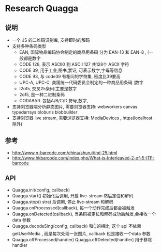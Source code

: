 # Research Quagga

## 说明

- 一个 JS 的二维码识别库, 支持即时的解码
- 支持多种条码类型 
  - EAN, 国际物品编码协会制定的商品用条码 分为 EAN-13 和 EAN-8 , (一般都是数字
  - CODE 128, 表示 ASCII0 到 ASCII 127 共128个 ASCII 字符
  - CODE 39, 用于工业,图书,票证, 可表示数字,字母等信息
  - CODE 93, 与 code39 有相同的字符集, 密度比39要高
  - UPC-A, UPC-C, 美国统一代码委员会制定的一种商品用条码 (数字
  - I2of5, 交叉25条码(主要是数字
  - 2of5, 是一种二进制条码
  - CODABAR. 包括A/B/C/D 符号,数字,
- 支持浏览器端分析静态图片, 需要浏览器支持: webworkers canvas typedarrays bloburls blobbuilder
- 支持浏览器 live stream, 需要浏览器支持: MediaDevices , https(localhost 除外)

## 参考

- http://www.n-barcode.com/china/shurui/ind-25.html
- http://www.hkbarcode.com/index.php/What-is-Interleaved-2-of-5-ITF-barcode

## API

- Quagga.init(config, callback) 
- Quagga.start() 初始化后调用, 开启 live-stream 然后定位和解码
- Quagga.stop() strat 后调用, 停止 live-stream 和解码
- Quagga.onProcesssed(callback), 每一个动作完成后都会被触发
- Quagga.onDetected(callback), 当条码被定位和解码成功后触发,会接收一个 data 参数
- Quagga.decodeSing(config, callback) 和👆的相比, 这个 api 不依赖 getUserMedia , 而是每次处理一张图片, 
  callback 也是接收一个data 参数
- Quagga.offProcessed(handler) Quagga.offDetected(handler) 用于移除 handler
